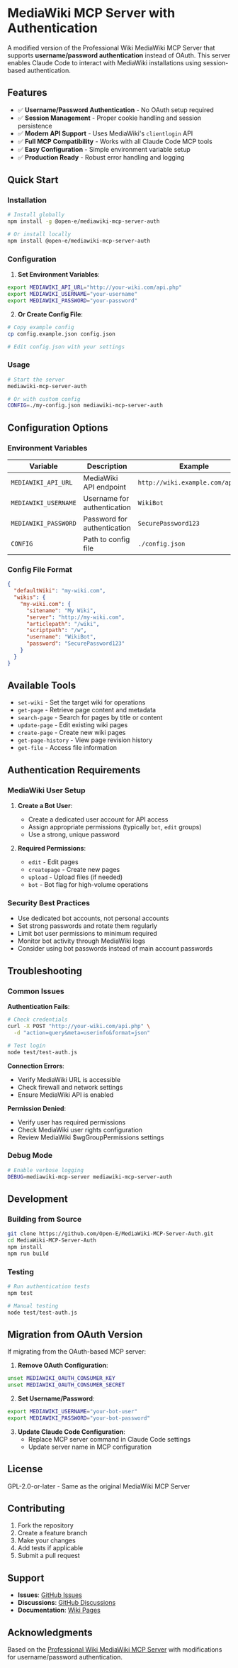 # MediaWiki MCP Server with Authentication

A modified version of the Professional Wiki MediaWiki MCP Server that supports **username/password authentication** instead of OAuth. This server enables Claude Code to interact with MediaWiki installations using session-based authentication.

## Features

- ✅ **Username/Password Authentication** - No OAuth setup required
- ✅ **Session Management** - Proper cookie handling and session persistence
- ✅ **Modern API Support** - Uses MediaWiki's `clientlogin` API
- ✅ **Full MCP Compatibility** - Works with all Claude Code MCP tools
- ✅ **Easy Configuration** - Simple environment variable setup
- ✅ **Production Ready** - Robust error handling and logging

## Quick Start

### Installation

```bash
# Install globally
npm install -g @open-e/mediawiki-mcp-server-auth

# Or install locally
npm install @open-e/mediawiki-mcp-server-auth
```

### Configuration

1. **Set Environment Variables**:
```bash
export MEDIAWIKI_API_URL="http://your-wiki.com/api.php"
export MEDIAWIKI_USERNAME="your-username"
export MEDIAWIKI_PASSWORD="your-password"
```

2. **Or Create Config File**:
```bash
# Copy example config
cp config.example.json config.json

# Edit config.json with your settings
```

### Usage

```bash
# Start the server
mediawiki-mcp-server-auth

# Or with custom config
CONFIG=./my-config.json mediawiki-mcp-server-auth
```

## Configuration Options

### Environment Variables

| Variable | Description | Example |
|----------|-------------|---------|
| `MEDIAWIKI_API_URL` | MediaWiki API endpoint | `http://wiki.example.com/api.php` |
| `MEDIAWIKI_USERNAME` | Username for authentication | `WikiBot` |
| `MEDIAWIKI_PASSWORD` | Password for authentication | `SecurePassword123` |
| `CONFIG` | Path to config file | `./config.json` |

### Config File Format

```json
{
  "defaultWiki": "my-wiki.com",
  "wikis": {
    "my-wiki.com": {
      "sitename": "My Wiki",
      "server": "http://my-wiki.com",
      "articlepath": "/wiki",
      "scriptpath": "/w",
      "username": "WikiBot",
      "password": "SecurePassword123"
    }
  }
}
```

## Available Tools

- `set-wiki` - Set the target wiki for operations
- `get-page` - Retrieve page content and metadata
- `search-page` - Search for pages by title or content
- `update-page` - Edit existing wiki pages
- `create-page` - Create new wiki pages
- `get-page-history` - View page revision history
- `get-file` - Access file information

## Authentication Requirements

### MediaWiki User Setup

1. **Create a Bot User**:
   - Create a dedicated user account for API access
   - Assign appropriate permissions (typically `bot`, `edit` groups)
   - Use a strong, unique password

2. **Required Permissions**:
   - `edit` - Edit pages
   - `createpage` - Create new pages
   - `upload` - Upload files (if needed)
   - `bot` - Bot flag for high-volume operations

### Security Best Practices

- Use dedicated bot accounts, not personal accounts
- Set strong passwords and rotate them regularly
- Limit bot user permissions to minimum required
- Monitor bot activity through MediaWiki logs
- Consider using bot passwords instead of main account passwords

## Troubleshooting

### Common Issues

**Authentication Fails**:
```bash
# Check credentials
curl -X POST "http://your-wiki.com/api.php" \
  -d "action=query&meta=userinfo&format=json"

# Test login
node test/test-auth.js
```

**Connection Errors**:
- Verify MediaWiki URL is accessible
- Check firewall and network settings
- Ensure MediaWiki API is enabled

**Permission Denied**:
- Verify user has required permissions
- Check MediaWiki user rights configuration
- Review MediaWiki $wgGroupPermissions settings

### Debug Mode

```bash
# Enable verbose logging
DEBUG=mediawiki-mcp-server mediawiki-mcp-server-auth
```

## Development

### Building from Source

```bash
git clone https://github.com/Open-E/MediaWiki-MCP-Server-Auth.git
cd MediaWiki-MCP-Server-Auth
npm install
npm run build
```

### Testing

```bash
# Run authentication tests
npm test

# Manual testing
node test/test-auth.js
```

## Migration from OAuth Version

If migrating from the OAuth-based MCP server:

1. **Remove OAuth Configuration**:
```bash
unset MEDIAWIKI_OAUTH_CONSUMER_KEY
unset MEDIAWIKI_OAUTH_CONSUMER_SECRET
```

2. **Set Username/Password**:
```bash
export MEDIAWIKI_USERNAME="your-bot-user"
export MEDIAWIKI_PASSWORD="your-bot-password"
```

3. **Update Claude Code Configuration**:
   - Replace MCP server command in Claude Code settings
   - Update server name in MCP configuration

## License

GPL-2.0-or-later - Same as the original MediaWiki MCP Server

## Contributing

1. Fork the repository
2. Create a feature branch
3. Make your changes
4. Add tests if applicable
5. Submit a pull request

## Support

- **Issues**: [GitHub Issues](https://github.com/Open-E/MediaWiki-MCP-Server-Auth/issues)
- **Discussions**: [GitHub Discussions](https://github.com/Open-E/MediaWiki-MCP-Server-Auth/discussions)
- **Documentation**: [Wiki Pages](https://github.com/Open-E/MediaWiki-MCP-Server-Auth/wiki)

## Acknowledgments

Based on the [Professional Wiki MediaWiki MCP Server](https://github.com/ProfessionalWiki/MediaWiki-MCP-Server) with modifications for username/password authentication.